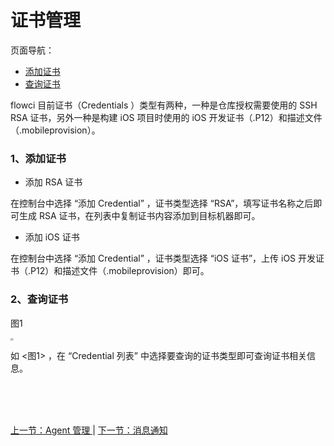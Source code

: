 # 证书管理

页面导航：

- [ 添加证书 ](#credential_add)
- [ 查询证书 ](#credential_info)

flowci 目前证书（Credentials
）类型有两种，一种是仓库授权需要使用的 SSH RSA 证书，另外一种是构建 iOS 项目时使用的 iOS 开发证书（.P12）和描述文件（.mobileprovision）。

### <a name="credential_add">1、添加证书</a>

- 添加 RSA 证书

在控制台中选择 “添加 Credential” ，证书类型选择 “RSA”，填写证书名称之后即可生成 RSA 证书，在列表中复制证书内容添加到目标机器即可。

- 添加 iOS 证书

在控制台中选择 “添加 Credential” ，证书类型选择 “iOS 证书”，上传 iOS 开发证书（.P12）和描述文件（.mobileprovision）即可。

### <a name="credential_info">2、查询证书</a>

图1

<img src="https://images-cdn.shimo.im/63Rw6GKlOCIHo1if/credential_list.jpg" style="zoom:30%">

如 <图1> ，在 “Credential 列表” 中选择要查询的证书类型即可查询证书相关信息。




<br/><br/><br/>

<div id="bom">
<a href="./admin_agent.md">上一节：Agent 管理 </a> |
<a href="./admin_msg.md">下一节：消息通知 </a>
</div>

<link rel="stylesheet" rev="stylesheet" href="flow.css" type="text/css"/> 


